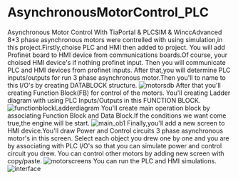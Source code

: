 # AsynchronousMotorControl_PLC
Asynchronous Motor Control With TiaPortal &amp; PLCSIM &amp; WinccAdvanced
8*3 phase asynchronous motors were contrelled with using simulation,in this project.Firstly,choise PLC and HMI then added to project.
You will add Profinet board to HMI device from communications boards.Of course, your choised HMI device's if nothing profinet input.
Then you will communicate PLC and HMI devices from profinet inputs.
After that,you will determine PLC inputs/outputs for run 3 phase asynchronous motor.Then you'll to name to this I/O's by creating DATABLOCK structure.
![motorsdb](https://github.com/huseyinbali/AsynchronousMotorControl_PLC/assets/137905457/ceed4019-2a69-46d5-98f7-de274e1c12d0)
After that you'll creating Function Block(FB) for control of the motors.
You'll creating Ladder diagram with using PLC Inputs/Outputs in this FUNCTION BLOCK.
![functionblockLadderdiagram](https://github.com/huseyinbali/AsynchronousMotorControl_PLC/assets/137905457/381a9da4-1bd6-40b0-846b-5e9c33e09852)
You'll create main operation block by associating Function Block and Data Block.If the conditions we want come true,the engine will be start.
![main_ob1](https://github.com/huseyinbali/AsynchronousMotorControl_PLC/assets/137905457/a1dc3787-375f-45bb-aabc-27f393d4e22f)
Finally,you'll add a new screen to HMI device.You'll draw Power and Control circuits 3 phase asynchronous motor's in this screen.
Select each object you drew one by one and you are by associating with PLC I/O's so that you can simulate power and control circuit you drew.
You can control other motors by adding new screen with copy/paste.
![motorscreens](https://github.com/huseyinbali/AsynchronousMotorControl_PLC/assets/137905457/eb2308bd-b669-4bac-a231-5a53fd3c8e7e)
You can run the PLC and HMI simulations.
![interface](https://github.com/huseyinbali/AsynchronousMotorControl_PLC/assets/137905457/6da1c97e-febf-4f10-a58b-d9c0cedb5dd0)

